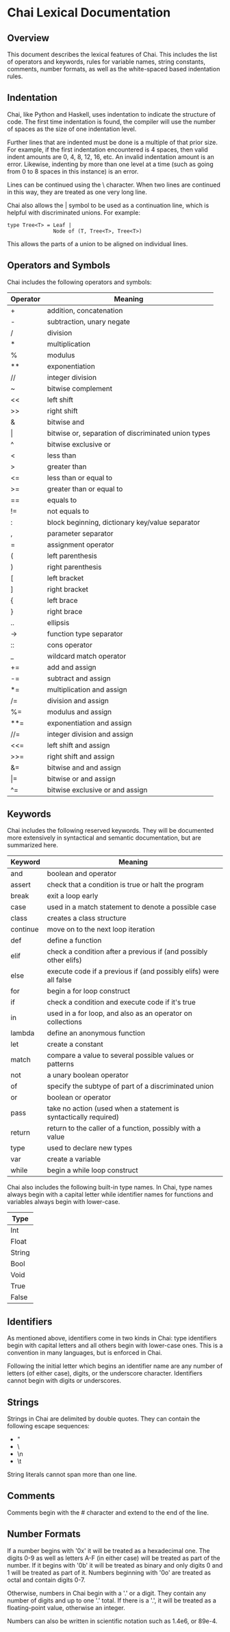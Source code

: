 # Chai Lexical Documentation

## Overview

This document describes the lexical features of Chai.  This includes the list
of operators and keywords, rules for variable names, string constants, comments,
number formats, as well as the white-spaced based indentation rules.

## Indentation

Chai, like Python and Haskell, uses indentation to indicate the structure of
code.  The first time indentation is found, the compiler will use the number
of spaces as the size of one indentation level.

Further lines that are indented must be done is a multiple of that prior size.
For example, if the first indentation encountered is 4 spaces, then valid
indent amounts are 0, 4, 8, 12, 16, etc.  An invalid indentation amount is an
error.  Likewise, indenting by more than one level at a time (such as going from
0 to 8 spaces in this instance) is an error.

Lines can be continued using the \ character.  When two lines are continued in
this way, they are treated as one very long line.

Chai also allows the | symbol to be used as a continuation line, which is
helpful with discriminated unions.  For example:

```
type Tree<T> = Leaf |
               Node of (T, Tree<T>, Tree<T>)
```

This allows the parts of a union to be aligned on individual lines.


## Operators and Symbols

Chai includes the following operators and symbols:

| Operator    | Meaning |
| -------- | ------- |
| + | addition, concatenation |
| - | subtraction, unary negate |
| / | division |
| * | multiplication |
| % | modulus |
| ** | exponentiation |
| // | integer division |
| ~ | bitwise complement |
| << | left shift |
| >> | right shift |
| & | bitwise and |
| \| | bitwise or, separation of discriminated union types |
| ^ | bitwise exclusive or |
| < | less than |
| > | greater than |
| <= | less than or equal to |
| >= | greater than or equal to |
| == | equals to |
| != | not equals to |
| : | block beginning, dictionary key/value separator |
| , | parameter separator |
| = | assignment operator |
| ( | left parenthesis |
| ) | right parenthesis |
| [ | left bracket |
| ] | right bracket |
| { | left brace |
| } | right brace |
| .. | ellipsis |
| -> | function type separator |
| :: | cons operator |
| _ | wildcard match operator |
| += | add and assign |
| -= | subtract and assign |
| \*= | multiplication and assign |
| /= | division and assign |
| %= | modulus and assign |
| \*\*= | exponentiation and assign |
| //= | integer division and assign |
| <<= | left shift and assign |
| >>= | right shift and assign |
| &= | bitwise and and assign |
| \|= | bitwise or and assign |
| ^= | bitwise exclusive or and assign |

## Keywords

Chai includes the following reserved keywords.  They will
be documented more extensively in syntactical and semantic
documentation, but are summarized here.

| Keyword | Meaning |
| -------- | ------- |
| and | boolean and operator |
| assert | check that a condition is true or halt the program |
| break | exit a loop early |
| case | used in a match statement to denote a possible case |
| class | creates a class structure |
| continue | move on to the next loop iteration |
| def | define a function |
| elif | check a condition after a previous if (and possibly other elifs) |
| else | execute code if a previous if (and possibly elifs) were all false |
| for | begin a for loop construct |
| if | check a condition and execute code if it's true |
| in | used in a for loop, and also as an operator on collections |
| lambda | define an anonymous function |
| let | create a constant |
| match | compare a value to several possible values or patterns |
| not | a unary boolean operator |
| of | specify the subtype of part of a discriminated union |
| or | boolean or operator |
| pass | take no action (used when a statement is syntactically required) |
| return | return to the caller of a function, possibly with a value |
| type | used to declare new types |
| var | create a variable |
| while | begin a while loop construct |

Chai also includes the following built-in type names.  In Chai, type names
always begin with a capital letter while identifier names for functions
and variables always begin with lower-case.

| Type |
| -------- |
| Int |
| Float |
| String |
| Bool |
| Void |
| True |
| False |


## Identifiers

As mentioned above, identifiers come in two kinds in Chai: type identifiers
begin with capital letters and all others begin with lower-case ones.  This is a
convention in many languages, but is enforced in Chai.

Following the initial letter which begins an identifier name are any number of
letters (of either case), digits, or the underscore character.  Identifiers
cannot begin with digits or underscores.

## Strings

Strings in Chai are delimited by double quotes.  They can contain the following
escape sequences:
 - \"
 - \\
 - \n
 - \t

String literals cannot span more than one line.

## Comments

Comments begin with the \# character and extend to the end of the line.


## Number Formats

If a number begins with '0x' it will be treated as a hexadecimal one.  The
digits 0-9 as well as letters A-F (in either case) will be treated as part
of the number.  If it begins with '0b' it will be treated as binary and only
digits 0 and 1 will be treated as part of it.  Numbers beginning with '0o'
are treated as octal and contain digits 0-7.

Otherwise, numbers in Chai begin with a '.' or a digit.  They contain any number
of digits and up to one '.' total.  If there is a '.', it will be treated as
a floating-point value, otherwise an integer.

Numbers can also be written in scientific notation such as 1.4e6, or 89e-4.

